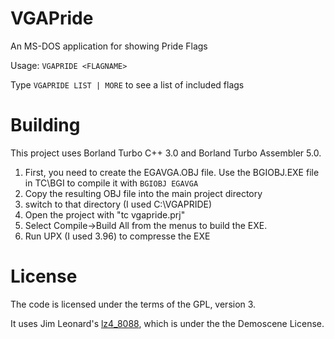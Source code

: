 # VGAPride
 An MS-DOS application for showing Pride Flags

Usage: ```VGAPRIDE <FLAGNAME>```

Type ```VGAPRIDE LIST | MORE``` to see a list of included flags

# Building

This project uses Borland Turbo C++ 3.0 and Borland Turbo Assembler 5.0. 

1. First, you need to create the EGAVGA.OBJ file. Use the BGIOBJ.EXE file in TC\BGI to compile it with ```BGIOBJ EGAVGA```
2. Copy the resulting OBJ file into the main project directory
3. switch to that directory (I used C:\VGAPRIDE)
4. Open the project with "tc vgapride.prj"
5. Select Compile->Build All from the menus to build the EXE.
6. Run UPX (I used 3.96) to compresse the EXE

# License

The code is licensed under the terms of the GPL, version 3.

It uses Jim Leonard's [lz4_8088](http://www.oldskool.org/pc/lz4_8088), which is under the the Demoscene License.  